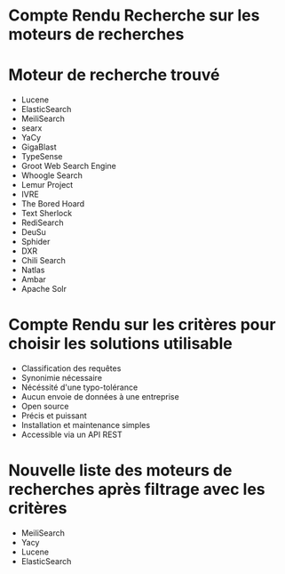 Compte Rendu Recherche sur les moteurs de recherches
=====================================================

Moteur de recherche trouvé
==========================
* Lucene
* ElasticSearch
* MeiliSearch
* searx
* YaCy
* GigaBlast
* TypeSense
* Groot Web Search Engine
* Whoogle Search
* Lemur Project
* IVRE
* The Bored Hoard
* Text Sherlock
* RediSearch
* DeuSu
* Sphider
* DXR
* Chili Search
* Natlas
* Ambar
* Apache Solr

Compte Rendu sur les critères pour choisir les solutions utilisable
===================================================================
* Classification des requêtes
* Synonimie nécessaire
* Nécéssité d'une typo-tolérance
* Aucun envoie de données à une entreprise
* Open source
* Précis et puissant
* Installation et maintenance simples
* Accessible via un API REST

Nouvelle liste des moteurs de recherches après filtrage avec les critères
=========================================================================
* MeiliSearch
* Yacy
* Lucene
* ElasticSearch
